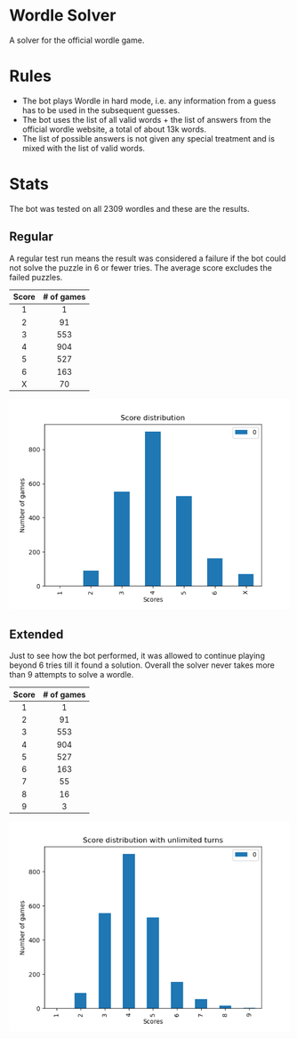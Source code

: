 # Wordle Solver
A solver for the official wordle game.

# Rules
- The bot plays Wordle in hard mode, i.e. any information from a guess has to be used in the subsequent guesses.
- The bot uses the list of all valid words + the list of answers from the official wordle website, a total of about 13k words.
- The list of possible answers is not given any special treatment and is mixed with the list of valid words.

# Stats

The bot was tested on all 2309 wordles and these are the results.

## Regular
A regular test run means the result was considered a failure if the bot could not solve the puzzle in 6 or fewer tries. The average score excludes the failed puzzles.

| Score | # of games |
|:-----:|:----------:|
|   1   |      1     |
|   2   |     91     |
|   3   |     553    |
|   4   |     904    |
|   5   |     527    |
|   6   |     163    |
|   X   |     70     |

![Analysis graph](https://github.com/Aveek-Saha/wordle-solver/blob/master/graphs/analysis.png)

## Extended
Just to see how the bot performed, it was allowed to continue playing beyond 6 tries till it found a solution. Overall the solver never takes more than 9 attempts to solve a wordle.

| Score | # of games |
|:-----:|:----------:|
|   1   |      1     |
|   2   |     91     |
|   3   |     553    |
|   4   |     904    |
|   5   |     527    |
|   6   |     163    |
|   7   |     55     |
|   8   |     16     |
|   9   |      3     |

![Analysis unlimited graph](https://github.com/Aveek-Saha/wordle-solver/blob/master/graphs/analysis_unlimited.png)
